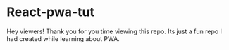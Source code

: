 # React-pwa-tut

Hey viewers!
Thank you for you time viewing this repo. Its just a fun repo I had created while learning about PWA.
